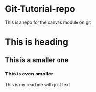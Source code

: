 # Git-Tutorial-repo
This is a repo for the canvas module on git 

# This is heading

## This is a smaller one

### This is even smaller
This is my read me with just text
